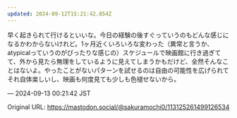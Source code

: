 ```yaml
---
updated: 2024-09-12T15:21:42.854Z
---
```


<p>早く起きられて行けるといいな。今日の経験の後すぐっていうのもどんな感じになるかわからないけれど。1ヶ月近くいろいろな変わった（異常と言うか、atypicalっていうのがぴったりな感じの）スケジュールで映画館に行き過ぎてて、外から見たら無理をしているように見えてしまうかもだけど、全然そんなことはないよ。やったことがないパターンを試せるのは自由の可能性を広げられてそれ自体楽しいし、映画も何度見ても少しも色褪せないから。</p>

&mdash; 2024-09-13 00:21:42 JST

Original URL: https://mastodon.social/@sakuramochi0/113125261499126534
